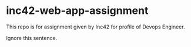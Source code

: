 # inc42-web-app-assignment

This repo is for assignment given by Inc42 for profile of Devops Engineer.

Ignore this sentence.
